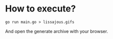 # How to execute?
```
go run main.go > lissajous.gifs
```
And open the generate archive with your browser.